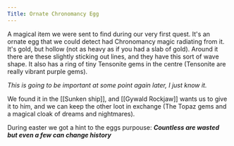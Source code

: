 ```yaml
---
Title: Ornate Chronomancy Egg
---
```

A magical item we were sent to find during our very first quest.
It's an ornate egg that we could detect had Chronomancy magic radiating from it.
It's gold, but hollow (not as heavy as if you had a slab of gold). Around it there are these slightly sticking out lines, and they have this sort of wave shape. It also has a ring of tiny Tensonite gems in the centre (Tensonite are really vibrant purple gems).

_This is going to be important at some point again later, I just know it._

We found it in the [[Sunken ship]], and [[Gywald Rockjaw]] wants us to give it to him, and we can keep the other loot in exchange (The Topaz gems and a magical cloak of dreams and nightmares).

During easter we got a hint to the eggs purpouse:
___Countless are wasted but even a few can change history___